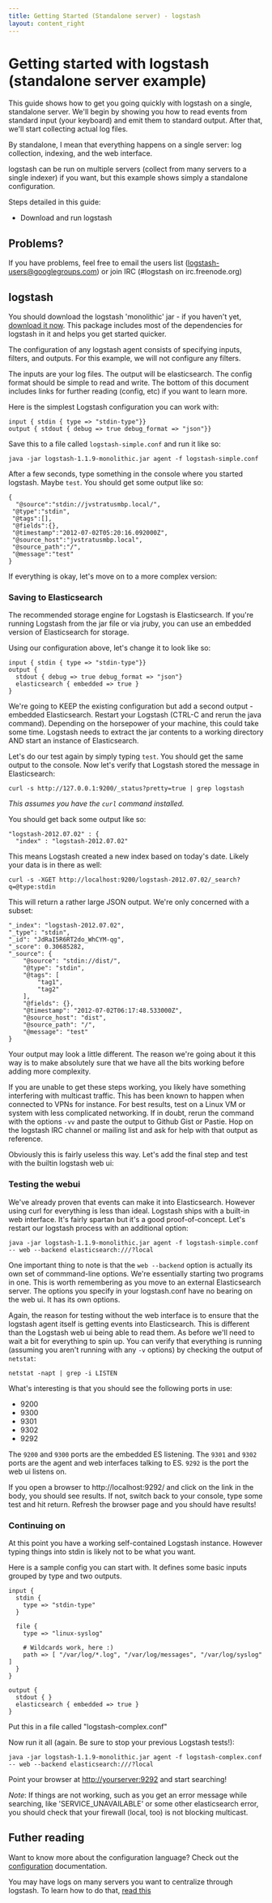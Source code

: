 ```yaml
---
title: Getting Started (Standalone server) - logstash
layout: content_right
---
```

# Getting started with logstash (standalone server example)

This guide shows how to get you going quickly with logstash on a single,
standalone server. We'll begin by showing you how to read events from standard
input (your keyboard) and emit them to standard output. After that, we'll start
collecting actual log files.

By standalone, I mean that everything happens on a single server: log collection, indexing, and the web interface.

logstash can be run on multiple servers (collect from many servers to a single
indexer) if you want, but this example shows simply a standalone configuration.

Steps detailed in this guide:

* Download and run logstash

## Problems?

If you have problems, feel free to email the users list
(logstash-users@googlegroups.com) or join IRC (#logstash on irc.freenode.org)

## logstash

You should download the logstash 'monolithic' jar - if you haven't yet, [download it now](https://download.elasticsearch.org/logstash/logstash/logstash-1.1.9-monolithic.jar). This package includes most
of the dependencies for logstash in it and helps you get started quicker.

The configuration of any logstash agent consists of specifying inputs, filters,
and outputs. For this example, we will not configure any filters.

The inputs are your log files. The output will be elasticsearch. The config
format should be simple to read and write. The bottom of this document includes
links for further reading (config, etc) if you want to learn more.

Here is the simplest Logstash configuration you can work with:

    input { stdin { type => "stdin-type"}}
    output { stdout { debug => true debug_format => "json"}}

Save this to a file called `logstash-simple.conf` and run it like so:

    java -jar logstash-1.1.9-monolithic.jar agent -f logstash-simple.conf

After a few seconds, type something in the console where you started logstash. Maybe `test`.
You should get some output like so:

    {
      "@source":"stdin://jvstratusmbp.local/",
     "@type":"stdin",
     "@tags":[],
     "@fields":{},
     "@timestamp":"2012-07-02T05:20:16.092000Z",
     "@source_host":"jvstratusmbp.local",
     "@source_path":"/",
     "@message":"test"
    }

If everything is okay, let's move on to a more complex version:

### Saving to Elasticsearch
The recommended storage engine for Logstash is Elasticsearch. If you're running Logstash from the jar file or via jruby, you can use an embedded version of Elasticsearch for storage.

Using our configuration above, let's change it to look like so:

    input { stdin { type => "stdin-type"}}
    output { 
      stdout { debug => true debug_format => "json"}
      elasticsearch { embedded => true }
    }

We're going to KEEP the existing configuration but add a second output - embedded Elasticsearch.
Restart your Logstash (CTRL-C and rerun the java command). Depending on the horsepower of your machine, this could take some time.
Logstash needs to extract the jar contents to a working directory AND start an instance of Elasticsearch.

Let's do our test again by simply typing `test`. You should get the same output to the console.
Now let's verify that Logstash stored the message in Elasticsearch:

    curl -s http://127.0.0.1:9200/_status?pretty=true | grep logstash

_This assumes you have the `curl` command installed._

You should get back some output like so:

    "logstash-2012.07.02" : {
      "index" : "logstash-2012.07.02"

This means Logstash created a new index based on today's date. Likely your data is in there as well:

`curl -s -XGET http://localhost:9200/logstash-2012.07.02/_search?q=@type:stdin`

This will return a rather large JSON output. We're only concerned with a subset:

    "_index": "logstash-2012.07.02",
    "_type": "stdin",
    "_id": "JdRaI5R6RT2do_WhCYM-qg",
    "_score": 0.30685282,
    "_source": {
        "@source": "stdin://dist/",
        "@type": "stdin",
        "@tags": [
            "tag1",
            "tag2"
        ],
        "@fields": {},
        "@timestamp": "2012-07-02T06:17:48.533000Z",
        "@source_host": "dist",
        "@source_path": "/",
        "@message": "test"
    }

Your output may look a little different.
The reason we're going about it this way is to make absolutely sure that we have all the bits working before adding more complexity.

If you are unable to get these steps working, you likely have something interfering with multicast traffic. This has been known to happen when connected to VPNs for instance.
For best results, test on a Linux VM or system with less complicated networking. If in doubt, rerun the command with the options `-vv` and paste the output to Github Gist or Pastie.
Hop on the logstash IRC channel or mailing list and ask for help with that output as reference.

Obviously this is fairly useless this way. Let's add the final step and test with the builtin logstash web ui:

### Testing the webui
We've already proven that events can make it into Elasticsearch. However using curl for everything is less than ideal.
Logstash ships with a built-in web interface. It's fairly spartan but it's a good proof-of-concept. Let's restart our logstash process with an additional option:

    java -jar logstash-1.1.9-monolithic.jar agent -f logstash-simple.conf -- web --backend elasticsearch:///?local

One important thing to note is that the `web --backend` option is actually its own set of commmand-line options. We're essentially starting two programs in one.
This is worth remembering as you move to an external Elasticsearch server. The options you specify in your logstash.conf have no bearing on the web ui. It has its own options.

Again, the reason for testing without the web interface is to ensure that the logstash agent itself is getting events into Elasticsearch. This is different than the Logstash web ui being able to read them.
As before we'll need to wait a bit for everything to spin up. You can verify that everything is running (assuming you aren't running with any `-v` options) by checking the output of `netstat`:

    netstat -napt | grep -i LISTEN

What's interesting is that you should see the following ports in use:

- 9200
- 9300
- 9301
- 9302
- 9292

The `9200` and `9300` ports are the embedded ES listening. The `9301` and `9302` ports are the agent and web interfaces talking to ES. `9292` is the port the web ui listens on.

If you open a browser to http://localhost:9292/ and click on the link in the body, you should see results. If not, switch back to your console, type some test and hit return.
Refresh the browser page and you should have results!

### Continuing on
At this point you have a working self-contained Logstash instance. However typing things into stdin is likely not to be what you want.

Here is a sample config you can start with. It defines some basic inputs
grouped by type and two outputs.

    input {
      stdin {
        type => "stdin-type"
      }

      file {
        type => "linux-syslog"

        # Wildcards work, here :)
        path => [ "/var/log/*.log", "/var/log/messages", "/var/log/syslog" ]
      }
    }

    output {
      stdout { }
      elasticsearch { embedded => true }
    }

Put this in a file called "logstash-complex.conf"

Now run it all (again. Be sure to stop your previous Logstash tests!):

    java -jar logstash-1.1.9-monolithic.jar agent -f logstash-complex.conf -- web --backend elasticsearch:///?local

Point your browser at <http://yourserver:9292> and start searching!

*Note*: If things are not working, such as you get an error message while
searching, like 'SERVICE_UNAVAILABLE' or some other elasticsearch error, you
should check that your firewall (local, too) is not blocking multicast.

## Futher reading

Want to know more about the configuration language? Check out the
[configuration](../configuration) documentation.

You may have logs on many servers you want to centralize through logstash. To
learn how to do that, [read this](getting-started-centralized)
